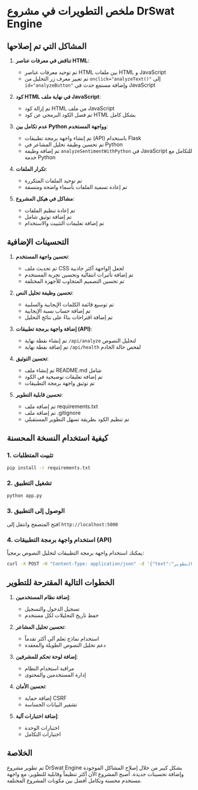 # ملخص التطويرات في مشروع DrSwat Engine
## المشاكل التي تم إصلاحها
1. **تناقض في معرفات عناصر HTML**:
   - تم توحيد معرفات عناصر HTML بين ملفات HTML و JavaScript
   - تم تغيير معرف زر التحليل من `onclick="analyzeText()"` إلى `id="analyzeButton"` وإضافة مستمع حدث في JavaScript

2. **كود HTML في نهاية ملف JavaScript**:
   - تم إزالة كود HTML من ملف JavaScript
   - تم فصل الكود البرمجي عن كود HTML بشكل كامل

3. **عدم تكامل بين Python وواجهة المستخدم**:
   - تم إنشاء واجهة برمجة تطبيقات (API) باستخدام Flask
   - تم تحسين وظيفة تحليل المشاعر في Python
   - تم إضافة وظيفة `analyzeSentimentWithPython` في JavaScript للتكامل مع خدمة Python

4. **تكرار الملفات**:
   - تم توحيد الملفات المتكررة
   - تم إعادة تسمية الملفات بأسماء واضحة ومتسقة

5. **مشاكل في هيكل المشروع**:
   - تم إعادة تنظيم الملفات
   - تم إضافة توثيق شامل
   - تم إضافة تعليمات التثبيت والاستخدام

## التحسينات الإضافية

1. **تحسين واجهة المستخدم**:
   - تم تحديث ملف CSS لجعل الواجهة أكثر جاذبية
   - تم إضافة تأثيرات انتقالية وتحسين تجربة المستخدم
   - تم تحسين التصميم المتجاوب للأجهزة المختلفة

2. **تحسين وظيفة تحليل النص**:
   - تم توسيع قائمة الكلمات الإيجابية والسلبية
   - تم إضافة حساب نسبة الإيجابية
   - تم إضافة اقتراحات بناءً على نتائج التحليل

3. **إضافة واجهة برمجة تطبيقات (API)**:
   - تم إنشاء نقطة نهاية `/api/analyze` لتحليل النصوص
   - تم إضافة نقطة نهاية `/api/health` لفحص حالة الخادم

4. **تحسين التوثيق**:
   - تم إنشاء ملف README.md شامل
   - تم إضافة تعليقات توضيحية في الكود
   - تم توثيق واجهة برمجة التطبيقات

5. **تحسين قابلية التطوير**:
   - تم إضافة ملف requirements.txt
   - تم إضافة ملف .gitignore
   - تم تنظيم الكود بطريقة تسهل التطوير المستقبلي

## كيفية استخدام النسخة المحسنة

### 1. تثبيت المتطلبات

```bash
pip install -r requirements.txt
```

### 2. تشغيل التطبيق

```bash
python app.py
```

### 3. الوصول إلى التطبيق

افتح المتصفح وانتقل إلى `http://localhost:5000`

### 4. استخدام واجهة برمجة التطبيقات (API)

يمكنك استخدام واجهة برمجة التطبيقات لتحليل النصوص برمجياً:

```bash
curl -X POST -H "Content-Type: application/json" -d '{"text":"أنا سعيد جداً بهذا التطوير"}' http://localhost:5000/api/analyze
```

## الخطوات التالية المقترحة للتطوير

1. **إضافة نظام المستخدمين**:
   - تسجيل الدخول والتسجيل
   - حفظ تاريخ التحليلات لكل مستخدم

2. **تحسين تحليل المشاعر**:
   - استخدام نماذج تعلم آلي أكثر تقدماً
   - دعم تحليل النصوص الطويلة والمعقدة

3. **إضافة لوحة تحكم للمشرفين**:
   - مراقبة استخدام النظام
   - إدارة المستخدمين والمحتوى

4. **تحسين الأمان**:
   - إضافة حماية CSRF
   - تشفير البيانات الحساسة

5. **إضافة اختبارات آلية**:
   - اختبارات الوحدة
   - اختبارات التكامل

## الخلاصة

تم تطوير مشروع DrSwat Engine بشكل كبير من خلال إصلاح المشاكل الموجودة وإضافة تحسينات جديدة. أصبح المشروع الآن أكثر تنظيماً وقابلية للتطوير، مع واجهة مستخدم محسنة وتكامل أفضل بين مكونات المشروع المختلفة.

